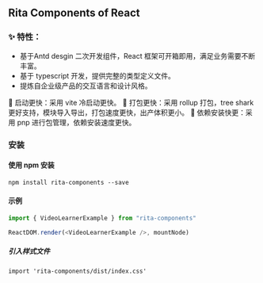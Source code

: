 ## Rita Components of React

### ✨ 特性：

-  基于Antd desgin 二次开发组件，React 框架可开箱即用，满足业务需要不断丰富。
-  基于 typescript 开发，提供完整的类型定义文件。
-  提炼自企业级产品的交互语言和设计风格。


🚀 启动更快：采用 vite 冷启动更快。
🚀 打包更快：采用 rollup 打包，tree shark更好支持，模块导入导出，打包速度更快，出产体积更小。
🚀 依赖安装快更：采用 pnp 进行包管理，依赖安装速度更快。

### 安装

#### 使用 npm 安装

`npm install rita-components --save`

#### 示例

```javascript
import { VideoLearnerExample } from "rita-components"

ReactDOM.render(<VideoLearnerExample />, mountNode)
```

##### 引入样式文件

```javasctipt
import 'rita-components/dist/index.css'
```